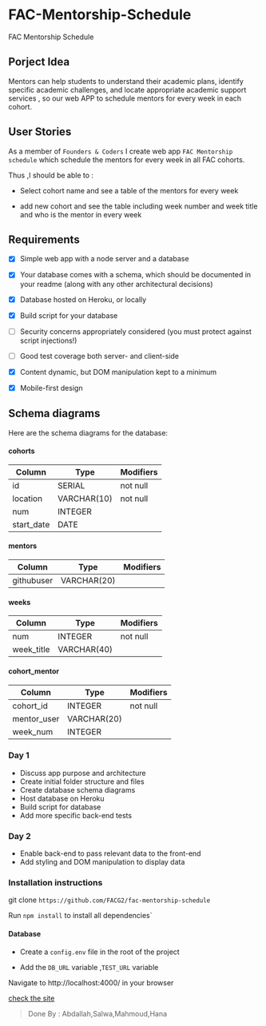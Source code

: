 # FAC-Mentorship-Schedule
FAC Mentorship Schedule


## Porject Idea
Mentors can help students to understand their academic plans, identify specific academic challenges, and locate appropriate academic support services , so our web APP to schedule mentors for every week in each cohort.

## User Stories

As a member of `Founders & Coders` I create  web app  `FAC Mentorship schedule` which schedule the mentors for every week in all FAC cohorts.

Thus ,I should be able to :
- Select cohort name and see a table of the mentors for every week

- add new cohort and see the table including week number and week title and who is the mentor in every week

## Requirements

- [x] Simple web app with a node server and a database
- [x] Your database comes with a schema, which should be documented in your readme (along with any other architectural decisions)
- [x] Database hosted on Heroku, or locally
- [x] Build script for your database
- [ ] Security concerns appropriately considered (you must protect against script injections!)
- [ ] Good test coverage both server- and client-side
- [x] Content dynamic, but DOM manipulation kept to a minimum
- [x] Mobile-first design


## Schema diagrams

Here are the schema diagrams for the database:

#### cohorts
Column | Type | Modifiers
--- | --- | ---
id | SERIAL| not null
location | VARCHAR(10) | not null
num | INTEGER |
start_date|DATE |


#### mentors

Column | Type | Modifiers
--- | --- | ---
githubuser | VARCHAR(20)|


#### weeks
Column | Type | Modifiers
--- | --- | ---
num   | INTEGER| not null
week_title  | VARCHAR(40)|

#### cohort_mentor

Column | Type | Modifiers
--- | --- | ---
cohort_id   | INTEGER| not null
mentor_user  | VARCHAR(20)|
week_num  | INTEGER|



### Day 1

- Discuss app purpose and architecture
- Create initial folder structure and files
- Create database schema diagrams
- Host database on Heroku
- Build script for database
- Add more specific back-end tests

### Day 2

- Enable back-end to pass relevant data to the front-end
- Add styling and DOM manipulation to display data


### Installation instructions
 git clone `https://github.com/FACG2/fac-mentorship-schedule`

  Run `npm install` to install all dependencies`

#### Database

   - Create a `config.env` file in the root of the project

   - Add the `DB_URL` variable ,`TEST_URL` variable


  Navigate to http://localhost:4000/ in your browser


[check the site](https://fac-mentorship.herokuapp.com/)


> Done By : Abdallah,Salwa,Mahmoud,Hana
